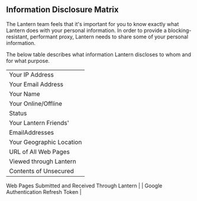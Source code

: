 Information Disclosure Matrix
-----------------------------

The Lantern team feels that it's important for you to know exactly what
Lantern does with your personal information.  In order to provide a blocking-
resistant, performant proxy, Lantern needs to share some of your personal
information.

The below table describes what information Lantern discloses to whom and for
what purpose.

|  |
| ----------- |
| Your IP Address |
| Your Email Address |
| Your Name |
| Your Online/Offline
  Status |
| Your Lantern Friends'
  EmailAddresses |
| Your Geographic Location |
| URL of All Web Pages
  Viewed through Lantern |
| Contents of Unsecured
  Web Pages Submitted and
  Received Through Lantern |
| Google Authentication
  Refresh Token |